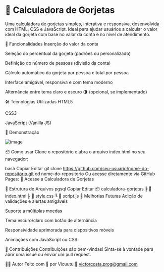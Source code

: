 # 💸 Calculadora de Gorjetas
Uma calculadora de gorjetas simples, interativa e responsiva, desenvolvida com HTML, CSS e JavaScript. Ideal para ajudar usuários a calcular o valor ideal da gorjeta com base no valor da conta e no nível de atendimento.

🚀 Funcionalidades
Inserção do valor da conta

Seleção do percentual da gorjeta (padrões ou personalizado)

Definição do número de pessoas (divisão da conta)

Cálculo automático da gorjeta por pessoa e total por pessoa

Interface amigável, responsiva e com tema moderno

Alternância entre tema claro e escuro 🌗 (opcional, se implementado)

🛠️ Tecnologias Utilizadas
HTML5

CSS3

JavaScript (Vanilla JS)

📸 Demonstração

![image](https://github.com/user-attachments/assets/691ac1fc-dcb0-485c-ada7-97d79722d4ea)


📦 Como usar
Clone o repositório e abra o arquivo index.html no seu navegador:

bash
Copiar
Editar
git clone https://github.com/seu-usuario/nome-do-repositorio.git
cd nome-do-repositorio
Ou acesse diretamente via GitHub Pages:
🔗 Acesse a Calculadora de Gorjetas

📁 Estrutura de Arquivos
pgsql
Copiar
Editar
📦 calculadora-gorjetas
 ┣ 📄 index.html
 ┣ 📄 style.css
 ┗ 📄 script.js
📌 Melhorias Futuras
Adição de validações e alertas amigáveis

Suporte a múltiplas moedas

Tema escuro/claro com botão de alternância

Responsividade aprimorada para dispositivos móveis

Animações com JavaScript ou CSS

🤝 Contribuições
Contribuições são bem-vindas! Sinta-se à vontade para abrir uma issue ou enviar um pull request.

🧑‍💻 Autor
Feito com 💙 por Vicuutu
📧 victorcosta.prog@gmail.com



